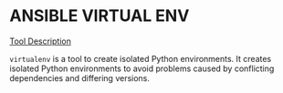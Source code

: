 # ANSIBLE VIRTUAL ENV

[Tool Description](https://pypi.org/project/virtualenv/)


`virtualenv` is a tool to create isolated Python environments. It creates isolated Python environments to avoid problems caused by conflicting dependencies and differing versions.

























